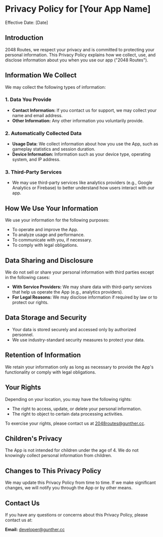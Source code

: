 # Privacy Policy for [Your App Name]

Effective Date: [Date]

## Introduction
2048 Routes, we respect your privacy and is committed to protecting your personal information. This Privacy Policy explains how we collect, use, and disclose information about you when you use our app ("2048 Routes").

## Information We Collect
We may collect the following types of information:

### 1. **Data You Provide**
- **Contact Information:** If you contact us for support, we may collect your name and email address.
- **Other Information:** Any other information you voluntarily provide.

### 2. **Automatically Collected Data**
- **Usage Data:** We collect information about how you use the App, such as gameplay statistics and session duration.
- **Device Information:** Information such as your device type, operating system, and IP address.

### 3. **Third-Party Services**
- We may use third-party services like analytics providers (e.g., Google Analytics or Firebase) to better understand how users interact with our app.

## How We Use Your Information
We use your information for the following purposes:
- To operate and improve the App.
- To analyze usage and performance.
- To communicate with you, if necessary.
- To comply with legal obligations.

## Data Sharing and Disclosure
We do not sell or share your personal information with third parties except in the following cases:
- **With Service Providers:** We may share data with third-party services that help us operate the App (e.g., analytics providers).
- **For Legal Reasons:** We may disclose information if required by law or to protect our rights.

## Data Storage and Security
- Your data is stored securely and accessed only by authorized personnel.
- We use industry-standard security measures to protect your data.

## Retention of Information
We retain your information only as long as necessary to provide the App's functionality or comply with legal obligations.

## Your Rights
Depending on your location, you may have the following rights:
- The right to access, update, or delete your personal information.
- The right to object to certain data processing activities.

To exercise your rights, please contact us at 2048routes@gunther.cc.

## Children's Privacy
The App is not intended for children under the age of 4. We do not knowingly collect personal information from children.

## Changes to This Privacy Policy
We may update this Privacy Policy from time to time. If we make significant changes, we will notify you through the App or by other means.

## Contact Us
If you have any questions or concerns about this Privacy Policy, please contact us at:

**Email:** developer@gunther.cc  

